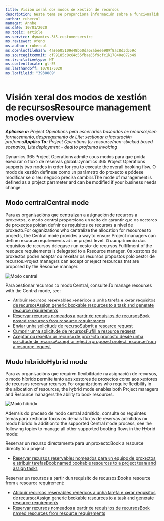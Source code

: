 ```yaml
---
title: Visión xeral dos modos de xestión de recursos
description: Neste tema se proporciona información sobre a funcionalidade de xestión de recursos en Dynamics 365 Project Operations.
author: ruhercul
manager: Annbe
ms.date: 10/01/2020
ms.topic: article
ms.service: dynamics-365-customerservice
ms.reviewer: kfend
ms.author: ruhercul
ms.openlocfilehash: 4a8e605109e48b50da68abeee989f8ac8d3d659c
ms.sourcegitcommit: cf79185c8c84c55fbae55f9cfc1b17840e072b49
ms.translationtype: HT
ms.contentlocale: gl-ES
ms.lasthandoff: 10/01/2020
ms.locfileid: "3930089"
---
```

# <a name="resource-management-modes-overview"></a><span data-ttu-id="fdd03-103">Visión xeral dos modos de xestión de recursos</span><span class="sxs-lookup"><span data-stu-id="fdd03-103">Resource management modes overview</span></span>

<span data-ttu-id="fdd03-104">_**Aplícase a:** Project Operations para escenarios baseados en recursos/sen fornecemento, despregamento de Lite: xestionar a facturación proforma_</span><span class="sxs-lookup"><span data-stu-id="fdd03-104">_**Applies To:** Project Operations for resource/non-stocked based scenarios, Lite deployment - deal to proforma invoicing_</span></span>


<span data-ttu-id="fdd03-105">Dynamics 365 Project Operations admite dous modos para que poida executar o fluxo de reservas global.</span><span class="sxs-lookup"><span data-stu-id="fdd03-105">Dynamics 365 Project Operations supports two modes in order for you to execute the overall booking flow.</span></span> <span data-ttu-id="fdd03-106">O modo de xestión defínese como un parámetro do proxecto e pódese modificar se o seu negocio precisa cambiar.</span><span class="sxs-lookup"><span data-stu-id="fdd03-106">The mode of management is defined as a project parameter and can be modified if your business needs change.</span></span>    

## <a name="central-mode"></a><span data-ttu-id="fdd03-107">Modo central</span><span class="sxs-lookup"><span data-stu-id="fdd03-107">Central mode</span></span>
<span data-ttu-id="fdd03-108">Para as organizacións que centralizan a asignación de recursos a proxectos, o modo central proporciona un xeito de garantir que os xestores de proxectos poidan definir os requisitos de recursos a nivel de proxecto.</span><span class="sxs-lookup"><span data-stu-id="fdd03-108">For organizations who centralize the allocation for resources to projects, the Central mode provides a way to ensure Project managers can define resource requirements at the project level.</span></span> <span data-ttu-id="fdd03-109">O cumprimento dos requisitos de recursos delegase nun xestor de recursos.</span><span class="sxs-lookup"><span data-stu-id="fdd03-109">Fulfillment of the resource requirements is delegated to a Resource manager.</span></span> <span data-ttu-id="fdd03-110">Os xestores de proxectos poden aceptar ou rexeitar os recursos propostos polo xestor de recursos.</span><span class="sxs-lookup"><span data-stu-id="fdd03-110">Project managers can accept or reject resources that are proposed by the Resource manager.</span></span>

![Modo central](./media/resource-management-central.png)

<span data-ttu-id="fdd03-112">Para xestionar recursos co modo Central, consulte:</span><span class="sxs-lookup"><span data-stu-id="fdd03-112">To manage resources with the Central mode, see:</span></span>

- [<span data-ttu-id="fdd03-113">Atribuír recursos reservables xenéricos a unha tarefa e xerar requisitos de recursos</span><span class="sxs-lookup"><span data-stu-id="fdd03-113">Assign generic bookable resources to a task and generate resource requirements</span></span>](https://docs.microsoft.com/dynamics365/project-service/assign-generic-bookable-resource)
- [<span data-ttu-id="fdd03-114">Reservar recursos nomeados a partir de requisitos de recursos</span><span class="sxs-lookup"><span data-stu-id="fdd03-114">Book named resources from resource requirements</span></span>](https://docs.microsoft.com/dynamics365/project-service/book-named-resource)
- [<span data-ttu-id="fdd03-115">Enviar unha solicitude de recurso</span><span class="sxs-lookup"><span data-stu-id="fdd03-115">Submit a resource request</span></span>](https://docs.microsoft.com/dynamics365/project-service/submit-resource-request)
- [<span data-ttu-id="fdd03-116">Cumprir unha solicitude de recursos</span><span class="sxs-lookup"><span data-stu-id="fdd03-116">Fulfill a resource request</span></span>](https://docs.microsoft.com/dynamics365/project-service/resource-management-fulfill-requests)
- [<span data-ttu-id="fdd03-117">Aceptar ou rexeitar un recurso de proxecto proposto desde unha solicitude de recurso</span><span class="sxs-lookup"><span data-stu-id="fdd03-117">Accept or reject a proposed project resource from a resource request</span></span>](https://docs.microsoft.com/dynamics365/project-service/accept-reject-proposed-resource)

## <a name="hybrid-mode"></a><span data-ttu-id="fdd03-118">Modo híbrido</span><span class="sxs-lookup"><span data-stu-id="fdd03-118">Hybrid mode</span></span>
<span data-ttu-id="fdd03-119">Para as organizacións que requiren flexibilidade na asignación de recursos, o modo híbrido permite tanto aos xestores de proxectos como aos xestores de recursos reservar recursos.</span><span class="sxs-lookup"><span data-stu-id="fdd03-119">For organizations who require flexibility in the allocation of resources, the hybrid mode enables both Project managers and Resource managers the ability to book resources.</span></span>

![Modo híbrido](./media/resource-management-hybrid.png)

<span data-ttu-id="fdd03-121">Ademais do proceso de modo central admitido, consulte os seguintes temas para xestionar todos os demais fluxos de reservas admitidos no modo híbrido:</span><span class="sxs-lookup"><span data-stu-id="fdd03-121">In addition to the supported Central mode process, see the following topics to manage all other supported booking flows in the Hybrid mode:</span></span>

<span data-ttu-id="fdd03-122">Reservar un recurso directamente para un proxecto:</span><span class="sxs-lookup"><span data-stu-id="fdd03-122">Book a resource directly to a project:</span></span>
- [<span data-ttu-id="fdd03-123">Reservar recursos reservables nomeados para un equipo de proxectos e atribuír tarefas</span><span class="sxs-lookup"><span data-stu-id="fdd03-123">Book named bookable resources to a project team and assign tasks</span></span>](https://docs.microsoft.com/dynamics365/project-service/assign-named-bookable-resource)

<span data-ttu-id="fdd03-124">Reservar un recursos a partir dun requisito de recursos:</span><span class="sxs-lookup"><span data-stu-id="fdd03-124">Book a resource from a resource requirement:</span></span>
- [<span data-ttu-id="fdd03-125">Atribuír recursos reservables xenéricos a unha tarefa e xerar requisitos de recursos</span><span class="sxs-lookup"><span data-stu-id="fdd03-125">Assign generic bookable resources to a task and generate resource requirements</span></span>](https://docs.microsoft.com/dynamics365/project-service/assign-generic-bookable-resource)
- [<span data-ttu-id="fdd03-126">Reservar recursos nomeados a partir de requisitos de recursos</span><span class="sxs-lookup"><span data-stu-id="fdd03-126">Book named resources from resource requirements</span></span>](https://docs.microsoft.com/dynamics365/project-service/book-named-resource)
